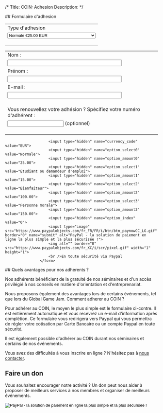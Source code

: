 /*
Title: COIN: Adhesion
Description: 
*/
<div id="leftcontent" markdown=1>
## Formulaire d'adhesion
					<form action="https://www.paypal.com/cgi-bin/webscr" onsubmit="return validateForm()" method="post" name="myPayPal">
						<input type="hidden" name="cmd" value="_xclick">
						<input type="hidden" name="business" value="web-account@extra-coin.fr">
						<input type="hidden" name="lc" value="FR">
						<input type="hidden" name="item_name" value="Cotisation annuelle COIN">
						<input type="hidden" name="button_subtype" value="services">
						<input type="hidden" name="no_note" value="0">
						<input type="hidden" name="currency_code" value="EUR">
						<input type="hidden" name="tax_rate" value="0.000">
						<input type="hidden" name="shipping" value="0.00">
						<input type="hidden" name="notify_url" value="http://extra-coin.fr/ipn.php">
						<input type="hidden" name="bn" value="PP-BuyNowBF:btn_paynowCC_LG.gif:NonHostedGuest">
						<table>
						<tr><td><input type="hidden" name="on0" value="Type d'adhesion">Type d'adhesion</td></tr><tr><td><select name="os0" onchange="onTypeAdhesionChange()">
							<option value="Normale">Normale €25.00 EUR</option>
							<option value="Etudiant ou demandeur d'emploi">Etudiant ou demandeur d'emploi €15.00 EUR</option>
							<option value="Bienfaiteur">Bienfaiteur €100.00 EUR</option>
							<option value="Personne morale">Personne morale €150.00 EUR</option>
						</select><br /><br /></td></tr>
						</table>
						<div id="bienDiv" style="display:none;">
						<p>Les membres bienfaiteurs sont des membres comme les autres. En choisissant ce type de cotisation, vous nous aidez à faire de COIN un réseau plus solide.</p>
						</div>
						<div id="adminDiv" style="display:none;">
						<p>Une adhésion en tant que personne morale donne la qualité de membre à un maximum de 10 de vos employés. Les informations détaillées vous seront transmises par e-mail à validation de la cotisation.</p>
						<p>Adhérer en tant que personne morale n'est pas considéré comme un sponsoring.</p>
						<table>
						<tr><td><input type="hidden" name="on5" value="Raison sociale">Raison sociale :</td></tr><tr><td><input type="text" name="os5" maxlength="200" size="44"></td></tr>
						<tr><td>Adresse :</td></tr><tr><td><input type="text" name="address1" maxlength="200" size="44"></td></tr>
						<tr><td>Complément d'adresse :</td></tr><tr><td><input type="text" name="address2" maxlength="200" size="44"></td></tr>
						<tr><td>Code postal :</td></tr><tr><td><input type="text" name="zip" maxlength="200" size="44"></td></tr>
						<tr><td>Ville :</td></tr><tr><td><input type="text" name="city" maxlength="200" size="44"><br /><br /></td></tr>
						<tr><td><b>Contact administratif :</b></td></tr>
						</table>						
						</div>
						<table>
						<tr><td><input type="hidden" name="on1" value="Nom">Nom :</td></tr><tr><td><input type="text" name="os1" maxlength="200" size="44"></td></tr>
						<tr><td><input type="hidden" name="on2" value="Prénom">Prénom :</td></tr><tr><td><input type="text" name="os2" maxlength="200" size="44"></td></tr>
						<tr><td><input type="hidden" name="on3" value="E-mail">E-mail :</td></tr><tr><td><input type="text" name="os3" maxlength="200" size="44"></td></tr>
						<tr><td><br /><input type="hidden" name="on4" value="Numéro adhérent">Vous renouvellez votre adhésion ? Spécifiez votre numéro d'adhérent :</td></tr><tr><td><input type="text" name="os4" maxlength="200"> (optionnel)<br /><br /></td></tr>
						</table>

						<input type="hidden" name="currency_code" value="EUR">
						<input type="hidden" name="option_select0" value="Normale">
						<input type="hidden" name="option_amount0" value="25.00">
						<input type="hidden" name="option_select1" value="Etudiant ou demandeur d'emploi">
						<input type="hidden" name="option_amount1" value="15.00">
						<input type="hidden" name="option_select2" value="Bienfaiteur">
						<input type="hidden" name="option_amount2" value="100.00">
						<input type="hidden" name="option_select3" value="Personne morale">
						<input type="hidden" name="option_amount3" value="150.00">
						<input type="hidden" name="option_index" value="0">
						<input type="image" src="https://www.paypalobjects.com/fr_FR/FR/i/btn/btn_paynowCC_LG.gif" border="0" name="submit" alt="PayPal - la solution de paiement en ligne la plus simple et la plus sécurisée !">
						<img alt="" border="0" src="https://www.paypalobjects.com/fr_XC/i/scr/pixel.gif" width="1" height="1">
						<br />En toute sécurité via Paypal
					</form>
</div><div id="rightcontent" markdown=1>
## Quels avantages pour nos adherents ?

Nos adhérents bénéficient de la gratuité de nos séminaires et d'un accès privilégié à nos conseils en matière d'orientation et d'entreprenariat.

Nous proposons également des avantages lors de certains événements, tel que lors du Global Game Jam.
Comment adherer au COIN ?

Pour adhérer au COIN, le moyen le plus simple est le formulaire ci-contre. Il est entièrement automatique et vous recevrez un e-mail d'information après complétion.
Ce formulaire vous redirigera vers Paypal qui vous permettra de régler votre cotisation par Carte Bancaire ou un compte Paypal en toute sécurité.

Il est également possible d'adhérer au COIN durant nos séminaires et certains de nos événements.

Vous avez des difficultés à vous inscrire en ligne ? N'hésitez pas à <a href="mailto:contact@extra-coin.fr" rel="nofollow" onclick="this.href='mailto:' + 'contact' + '@' + 'extra-coin.fr'">nous contacter</a>.


## Faire un don

Vous souhaitez encourager notre activité ? Un don peut nous aider à proposer de meilleurs services à nos membres et organiser de meilleurs événements.
<form action="https://www.paypal.com/cgi-bin/webscr" method="post">
					<input type="hidden" name="cmd" value="_donations">
					<input type="hidden" name="business" value="web-account@extra-coin.fr">
					<input type="hidden" name="lc" value="FR">
					<input type="hidden" name="item_name" value="Don">
					<input type="hidden" name="no_note" value="0">
					<input type="hidden" name="currency_code" value="EUR">
					<input type="hidden" name="notify_url" value="http://extra-coin.fr/ipn.php">
					<input type="hidden" name="bn" value="PP-DonationsBF:btn_donate_SM.gif:NonHostedGuest">
					<input type="image" src="https://www.paypalobjects.com/fr_FR/FR/i/btn/btn_donate_SM.gif" border="0" name="submit" alt="PayPal - la solution de paiement en ligne la plus simple et la plus sécurisée !">
					<img alt="" border="0" src="https://www.paypalobjects.com/fr_FR/i/scr/pixel.gif" width="1" height="1">
					</form>
</div>


